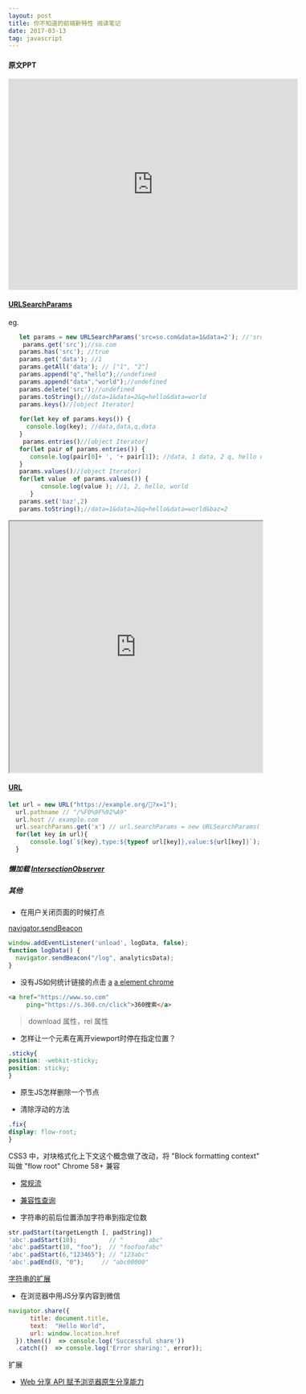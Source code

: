 ```yaml
---
layout: post
title: 你不知道的前端新特性 阅读笔记
date: 2017-03-13
tag: javascript
---
```


#### 原文PPT


<iframe src="https://ppt.baomitu.com/embed/84a42e3e?style=dark" width="576" height="420" scrolling="no" frameborder="0" webkitallowfullscreen mozallowfullscreen allowfullscreen></iframe>


#### [URLSearchParams](https://developer.mozilla.org/en-US/docs/Web/API/URLSearchParams/URLSearchParams)

eg.

```javascript
   let params = new URLSearchParams('src=so.com&data=1&data=2'); //'src=so.com&data=1&data=2'
    params.get('src');//so.com
   params.has('src'); //true
   params.get('data'); //1
   params.getAll('data'); // ["1", "2"]
   params.append("q","hello");//undefined
   params.append("data","world");//undefined
   params.delete('src');//undefined
   params.toString();//data=1&data=2&q=hello&data=world
   params.keys()//[object Iterator]
  
   for(let key of params.keys()) { 
     console.log(key); //data,data,q,data
   }
    params.entries()//[object Iterator]
   for(let pair of params.entries()) {
      console.log(pair[0]+ ', '+ pair[1]); //data, 1 data, 2 q, hello data, world
   }
   params.values()//[object Iterator]
   for(let value  of params.values()) {
         console.log(value ); //1, 2, hello, world
      }
   params.set('baz',2)
   params.toString();//data=1&data=2&q=hello&data=world&baz=2
```

<iframe src="http://caniuse.com/#search=URLSearchParams" width="100%" height="500"></iframe>  

#### [URL](https://developer.mozilla.org/en-US/docs/Web/API/URL/URL)

```javascript
let url = new URL("https://example.org/💩?x=1");
  url.pathname // "/%F0%9F%92%A9"
  url.host // example.com
  url.searchParams.get('x') // url.searchParams = new URLSearchParams('x=1')
  for(let key in url){
      console.log(`${key},type:${typeof url[key]},value:${url[key]}`);
  }
```

##### 懒加载 [IntersectionObserver](./IntersectionObserver.md)

##### 其他

- 在用户关闭页面的时候打点

[navigator.sendBeacon]()

```javascript
window.addEventListener('unload', logData, false);
function logData() {
  navigator.sendBeacon("/log", analyticsData);
}

```
- 没有JS如何统计链接的点击
[a](https://developer.mozilla.org/en-US/docs/Web/HTML/Element/a)
[a element chrome](https://developers.google.com/webmasters/state-of-the-web/2005/element-a)

```html
<a href="https://www.so.com"
     ping="https://s.360.cn/click">360搜索</a>
```

> download 属性，rel 属性


- 怎样让一个元素在离开viewport时停在指定位置？

```css
.sticky{
position: -webkit-sticky;
position: sticky;
}
```
<script async src="//jsfiddle.net/yangjl/hy67va0a/embed/html,css,result/"></script>

- 原生JS怎样删除一个节点

-  清除浮动的方法

```css
.fix{
display: flow-root;
}
```
CSS3 中，对块格式化上下文这个概念做了改动，将 "Block formatting context" 叫做 "flow root"
Chrome 58+ 兼容

- [常规流](http://w3help.org/zh-cn/kb/010/)
- [兼容性查询](http://caniuse.com/#search=flow-root)


- 字符串的前后位置添加字符串到指定位数

```javascript
str.padStart(targetLength [, padString])
'abc'.padStart(10);         // "       abc"
'abc'.padStart(10, "foo");  // "foofoofabc"
'abc'.padStart(6,"123465"); // "123abc" 
'abc'.padEnd(8, "0");     // "abc00000"
```

[字符串的扩展](http://es6.ruanyifeng.com/#docs/string)

- 在浏览器中用JS分享内容到微信

```javascript
navigator.share({
      title: document.title,
      text:  "Hello World",
      url: window.location.href
  }).then(()  => console.log('Successful share'))
  .catch(()  => console.log('Error sharing:', error));
```
扩展
- [Web 分享 API 赋予浏览器原生分享能力](https://github.com/xitu/gold-miner/blob/master/TODO/why-do-we-need-a-new-api.md)